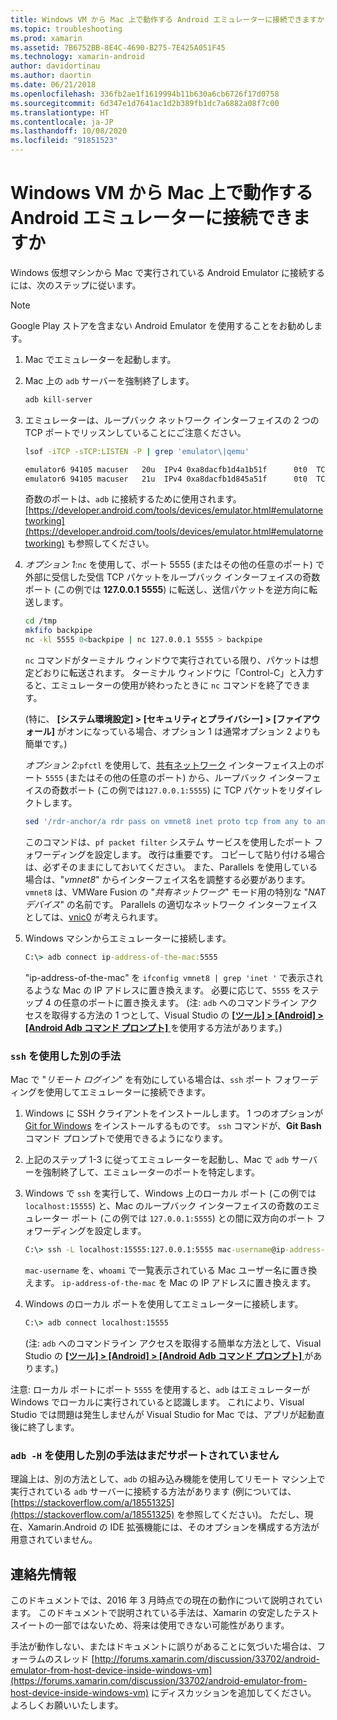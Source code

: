 ```yaml
---
title: Windows VM から Mac 上で動作する Android エミュレーターに接続できますか
ms.topic: troubleshooting
ms.prod: xamarin
ms.assetid: 7B6752BB-8E4C-4690-B275-7E425A051F45
ms.technology: xamarin-android
author: davidortinau
ms.author: daortin
ms.date: 06/21/2018
ms.openlocfilehash: 336fb2ae1f1619994b11b630a6cb6726f17d0758
ms.sourcegitcommit: 6d347e1d7641ac1d2b389fb1dc7a6882a08f7c00
ms.translationtype: HT
ms.contentlocale: ja-JP
ms.lasthandoff: 10/08/2020
ms.locfileid: "91851523"
---
```

# <a name="is-it-possible-to-connect-to-android-emulators-running-on-a-mac-from-a-windows-vm"></a>Windows VM から Mac 上で動作する Android エミュレーターに接続できますか

Windows 仮想マシンから Mac で実行されている Android Emulator に接続するには、次のステップに従います。

> [!NOTE]
> Google Play ストアを含まない Android Emulator を使用することをお勧めします。

1. Mac でエミュレーターを起動します。

2. Mac 上の `adb` サーバーを強制終了します。

    ```bash
    adb kill-server
    ```

3. エミュレーターは、ループバック ネットワーク インターフェイスの 2 つの TCP ポートでリッスンしていることにご注意ください。

    ```bash
    lsof -iTCP -sTCP:LISTEN -P | grep 'emulator\|qemu'

    emulator6 94105 macuser   20u  IPv4 0xa8dacfb1d4a1b51f      0t0  TCP localhost:5555 (LISTEN)
    emulator6 94105 macuser   21u  IPv4 0xa8dacfb1d845a51f      0t0  TCP localhost:5554 (LISTEN)
    ```

    奇数のポートは、`adb` に接続するために使用されます。 [https://developer.android.com/tools/devices/emulator.html#emulatornetworking](https://developer.android.com/tools/devices/emulator.html#emulatornetworking) も参照してください。

4. _オプション 1_:`nc` を使用して、ポート 5555 (またはその他の任意のポート) で外部に受信した受信 TCP パケットをループバック インターフェイスの奇数ポート (この例では **127.0.0.1 5555**) に転送し、送信パケットを逆方向に転送します。

    ```bash
    cd /tmp
    mkfifo backpipe
    nc -kl 5555 0<backpipe | nc 127.0.0.1 5555 > backpipe
    ```

    `nc` コマンドがターミナル ウィンドウで実行されている限り、パケットは想定どおりに転送されます。 ターミナル ウィンドウに「Control-C」と入力すると、エミュレーターの使用が終わったときに `nc` コマンドを終了できます。

    (特に、 **[システム環境設定] > [セキュリティとプライバシー] > [ファイアウォール]** がオンになっている場合、オプション 1 は通常オプション 2 よりも簡単です。)

    _オプション 2_:`pfctl` を使用して、[共有ネットワーク](https://kb.parallels.com/en/4948) インターフェイス上のポート `5555` (またはその他の任意のポート) から、ループバック インターフェイスの奇数ポート (この例では`127.0.0.1:5555`) に TCP パケットをリダイレクトします。

    ```bash
    sed '/rdr-anchor/a rdr pass on vmnet8 inet proto tcp from any to any port 5555 -> 127.0.0.1 port 5555' /etc/pf.conf | sudo pfctl -ef -
    ```

    このコマンドは、`pf packet filter` システム サービスを使用したポート フォワーディングを設定します。 改行は重要です。 コピーして貼り付ける場合は、必ずそのままにしておいてください。 また、Parallels を使用している場合は、"*vmnet8*" からインターフェイス名を調整する必要があります。 `vmnet8` は、VMWare Fusion の "*共有ネットワーク*" モード用の特別な "*NAT デバイス*" の名前です。 Parallels の適切なネットワーク インターフェイスとしては、[vnic0](https://download.parallels.com/doc/psbm/en/Parallels_Server_Bare_Metal_Users_Guide/29258.htm) が考えられます。

5. Windows マシンからエミュレーターに接続します。

    ```cmd
    C:\> adb connect ip-address-of-the-mac:5555
    ```

    "ip-address-of-the-mac" を `ifconfig vmnet8 | grep 'inet '` で表示されるような Mac の IP アドレスに置き換えます。 必要に応じて、`5555` をステップ 4 の任意のポートに置き換えます。 (注: `adb` へのコマンドライン アクセスを取得する方法の 1 つとして、Visual Studio の [ **[ツール] > [Android] > [Android Adb コマンド プロンプト]** ](~/cross-platform/troubleshooting/questions/version-logs.md#adb-logcat) を使用する方法があります。)

### <a name="alternate-technique-using-ssh"></a>`ssh` を使用した別の手法

Mac で "_リモート ログイン_" を有効にしている場合は、`ssh` ポート フォワーディングを使用してエミュレーターに接続できます。

1. Windows に SSH クライアントをインストールします。 1 つのオプションが [Git for Windows](https://git-for-windows.github.io/) をインストールするものです。 `ssh` コマンドが、**Git Bash** コマンド プロンプトで使用できるようになります。

2. 上記のステップ 1-3 に従ってエミュレーターを起動し、Mac で `adb` サーバーを強制終了して、エミュレーターのポートを特定します。

3. Windows で `ssh` を実行して、Windows 上のローカル ポート (この例では `localhost:15555`) と、Mac のループバック インターフェイスの奇数のエミュレーター ポート (この例では `127.0.0.1:5555`) との間に双方向のポート フォワーディングを設定します。

    ```cmd
    C:\> ssh -L localhost:15555:127.0.0.1:5555 mac-username@ip-address-of-the-mac
    ```

    `mac-username` を、`whoami` で一覧表示されている Mac ユーザー名に置き換えます。 `ip-address-of-the-mac` を Mac の IP アドレスに置き換えます。

4. Windows のローカル ポートを使用してエミュレーターに接続します。

    ```cmd
    C:\> adb connect localhost:15555
    ```

    (注: `adb` へのコマンドライン アクセスを取得する簡単な方法として、Visual Studio の [ **[ツール] > [Android] > [Android Adb コマンド プロンプト]** ](~/cross-platform/troubleshooting/questions/version-logs.md#adb-logcat) があります。)

注意: ローカル ポートにポート `5555` を使用すると、`adb` はエミュレーターが Windows でローカルに実行されていると認識します。 これにより、Visual Studio では問題は発生しませんが Visual Studio for Mac では、アプリが起動直後に終了します。

### <a name="alternate-technique-using-adb--h-is-not-yet-supported"></a>`adb -H` を使用した別の手法はまだサポートされていません

理論上は、別の方法として、`adb` の組み込み機能を使用してリモート マシン上で実行されている `adb` サーバーに接続する方法があります (例については、[https://stackoverflow.com/a/18551325](https://stackoverflow.com/a/18551325) を参照してください)。
ただし、現在、Xamarin.Android の IDE 拡張機能には、そのオプションを構成する方法が用意されていません。

## <a name="contact-information"></a>連絡先情報

このドキュメントでは、2016 年 3 月時点での現在の動作について説明されています。 このドキュメントで説明されている手法は、Xamarin の安定したテスト スイートの一部ではないため、将来は使用できない可能性があります。

手法が動作しない、またはドキュメントに誤りがあることに気づいた場合は、フォーラムのスレッド [http://forums.xamarin.com/discussion/33702/android-emulator-from-host-device-inside-windows-vm](https://forums.xamarin.com/discussion/33702/android-emulator-from-host-device-inside-windows-vm) にディスカッションを追加してください。
よろしくお願いいたします。

